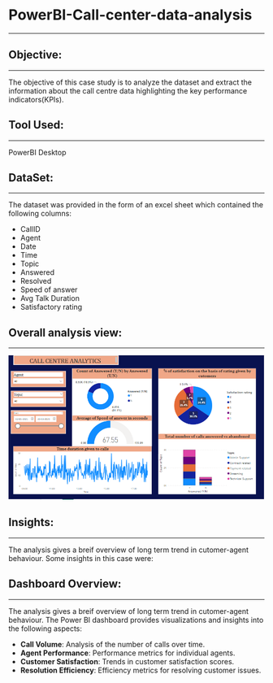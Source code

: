 # **PowerBI-Call-center-data-analysis**
---
## **Objective:**
---
The objective of this case study is to analyze the dataset and extract the information about the call centre data highlighting the key performance indicators(KPIs).

## **Tool Used:**
---
PowerBI Desktop

## **DataSet:**
---
The dataset was provided in the form of an excel sheet which contained the following columns:
- CallID
- Agent
- Date
- Time
- Topic
- Answered
- Resolved
- Speed of answer
- Avg Talk Duration
- Satisfactory rating

## Overall analysis view:
---
![Alt text]( Call_centre_dashboard.png)
## **Insights:**
---
The analysis gives a breif overview of long term trend in cutomer-agent behaviour. Some insights in this case were:
## **Dashboard Overview:**
---
The analysis gives a breif overview of long term trend in cutomer-agent behaviour. The Power BI dashboard provides visualizations and insights into the following aspects:
- **Call Volume**: Analysis of the number of calls over time.
- **Agent Performance**: Performance metrics for individual agents.
- **Customer Satisfaction**: Trends in customer satisfaction scores.
- **Resolution Efficiency**: Efficiency metrics for resolving customer issues.





